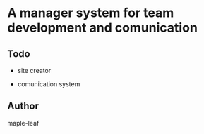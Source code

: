 A manager system for team development and comunication
====

## Todo

- site creator

- comunication system

## Author

maple-leaf
